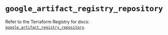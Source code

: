 # `google_artifact_registry_repository`

Refer to the Terraform Registry for docs: [`google_artifact_registry_repository`](https://registry.terraform.io/providers/hashicorp/google/6.49.2/docs/resources/artifact_registry_repository).
